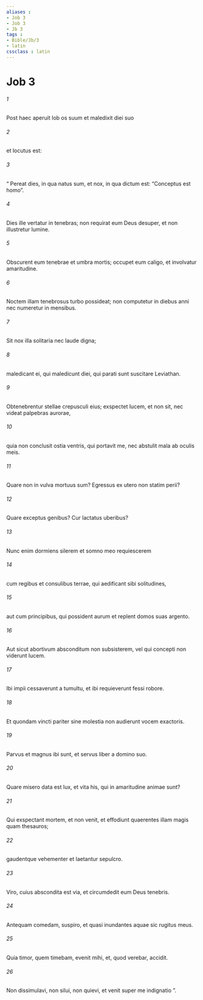 ```yaml
---
aliases : 
- Job 3
- Job 3
- Jb 3
tags : 
- Bible/Jb/3
- latin
cssclass : latin
---
```


# Job 3

###### 1
Post haec aperuit Iob os suum et maledixit diei suo 
###### 2
et locutus est:
###### 3
“ Pereat dies, in qua natus sum, et nox, in qua dictum est: “Conceptus est homo”.
###### 4
Dies ille vertatur in tenebras; non requirat eum Deus desuper, et non illustretur lumine.
###### 5
Obscurent eum tenebrae et umbra mortis; occupet eum caligo, et involvatur amaritudine.
###### 6
Noctem illam tenebrosus turbo possideat; non computetur in diebus anni nec numeretur in mensibus.
###### 7
Sit nox illa solitaria nec laude digna;
###### 8
maledicant ei, qui maledicunt diei, qui parati sunt suscitare Leviathan.
###### 9
Obtenebrentur stellae crepusculi eius; exspectet lucem, et non sit, nec videat palpebras aurorae,
###### 10
quia non conclusit ostia ventris, qui portavit me, nec abstulit mala ab oculis meis.
###### 11
Quare non in vulva mortuus sum? Egressus ex utero non statim perii? 
###### 12
Quare exceptus genibus? Cur lactatus uberibus?
###### 13
Nunc enim dormiens silerem et somno meo requiescerem
###### 14
cum regibus et consulibus terrae, qui aedificant sibi solitudines,
###### 15
aut cum principibus, qui possident aurum et replent domos suas argento.
###### 16
Aut sicut abortivum absconditum non subsisterem, vel qui concepti non viderunt lucem.
###### 17
Ibi impii cessaverunt a tumultu, et ibi requieverunt fessi robore.
###### 18
Et quondam vincti pariter sine molestia non audierunt vocem exactoris.
###### 19
Parvus et magnus ibi sunt, et servus liber a domino suo.
###### 20
Quare misero data est lux, et vita his, qui in amaritudine animae sunt?
###### 21
Qui exspectant mortem, et non venit, et effodiunt quaerentes illam magis quam thesauros;
###### 22
gaudentque vehementer et laetantur sepulcro.
###### 23
Viro, cuius abscondita est via, et circumdedit eum Deus tenebris. 
###### 24
Antequam comedam, suspiro, et quasi inundantes aquae sic rugitus meus.
###### 25
Quia timor, quem timebam, evenit mihi, et, quod verebar, accidit.
###### 26
Non dissimulavi, non silui, non quievi, et venit super me indignatio ”.
